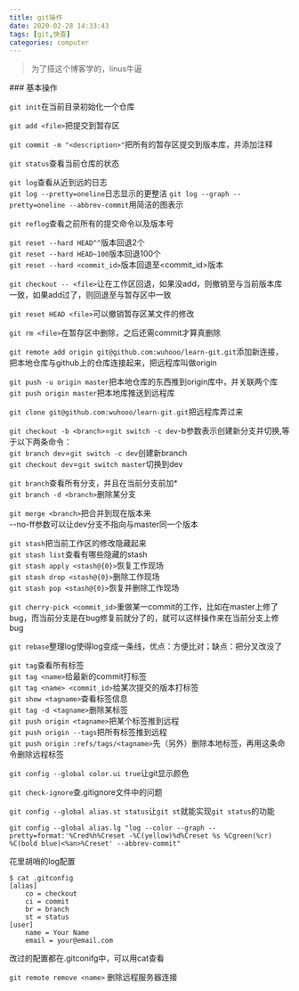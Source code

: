 ```yaml
---
title: git操作
date: 2020-02-28 14:33:43
tags: [git,快查]
categories: computer
---
```

<blockquote class="blockquote-center">为了搭这个博客学的，linus牛逼</blockquote>
<!--more-->
### 基本操作

`git init`在当前目录初始化一个仓库

`git add <file>`把<file>提交到暂存区

`git commit -m "<description>"`把所有的暂存区提交到版本库，并添加注释

`git status`查看当前仓库的状态

`git log`查看从近到远的日志  
`git log --pretty=oneline`日志显示的更整洁
`git log --graph --pretty=oneline --abbrev-commit`用简洁的图表示

`git reflog`查看之前所有的提交命令以及版本号

`git reset --hard HEAD^^`版本回退2个  
`git reset --hard HEAD~100`版本回退100个  
`git reset --hard <commit_id>`版本回退至<commit_id>版本

`git checkout -- <file>`让<file>在工作区回退，如果没add，则撤销至与当前版本库一致，如果add过了，则回退至与暂存区中一致

`git reset HEAD <file>`可以撤销暂存区某文件的修改

`git rm <file>`在暂存区中删除<file>，之后还需commit才算真删除

`git remote add origin git@github.com:wuhooo/learn-git.git`添加新连接，把本地仓库与github上的仓库连接起来，把远程库叫做origin

`git push -u origin master`把本地仓库的东西推到origin库中，并关联两个库  
`git push origin master`把本地库推送到远程库

`git clone git@github.com:wuhooo/learn-git.git`把远程库弄过来

`git checkout -b <branch>`=`git switch -c dev`-b参数表示创建新分支并切换,等于以下两条命令：  
`git branch dev`=`git switch -c dev`创建新branch  
`git checkout dev`=`git switch master`切换到dev  

`git branch`查看所有分支，并且在当前分支前加*  
`git branch -d <branch>`删除某分支

`git merge <branch>`把<branch>合并到现在版本来  
--no-ff参数可以让dev分支不指向与master同一个版本  

`git stash`把当前工作区的修改隐藏起来  
`git stash list`查看有哪些隐藏的stash  
`git stash apply <stash@{0}>`恢复工作现场  
`git stash drop <stash@{0}>`删除工作现场  
`git stash pop <stash@{0}>`恢复并删除工作现场

`git cherry-pick <commit_id>`重做某一commit的工作，比如在master上修了bug，而当前分支是在bug修复前就分了的，就可以这样操作来在当前分支上修bug  

`git rebase`整理log使得log变成一条线，优点：方便比对；缺点：把分叉改没了  

`git tag`查看所有标签  
`git tag <name>`给最新的commit打标签  
`git tag <name> <commit_id>`给某次提交的版本打标签  
`git show <tagname>`查看标签信息  
`git tag -d <tagname>`删除某标签  
`git push origin <tagname>`把某个标签推到远程  
`git push origin --tags`把所有标签推到远程  
`git push origin :refs/tags/<tagname>`先（另外）删除本地标签，再用这条命令删除远程标签  

`git config --global color.ui true`让git显示颜色  

`git check-ignore`查.gitignore文件中的问题  

`git config --global alias.st status`让`git st`就能实现`git status`的功能  
```
git config --global alias.lg "log --color --graph --pretty=format:'%Cred%h%Creset -%C(yellow)%d%Creset %s %Cgreen(%cr) %C(bold blue)<%an>%Creset' --abbrev-commit"
```
花里胡哨的log配置  
```
$ cat .gitconfig
[alias]
    co = checkout
    ci = commit
    br = branch
    st = status
[user]
    name = Your Name
    email = your@email.com
```
改过的配置都在.gitconifg中，可以用cat查看  

`git remote remove <name>` 删除远程服务器连接